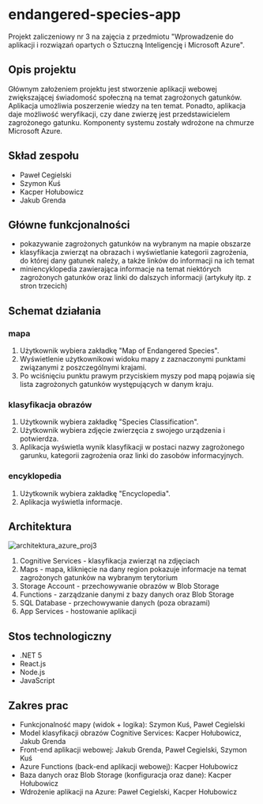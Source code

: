 # endangered-species-app
 Projekt zaliczeniowy nr 3 na zajęcia z przedmiotu "Wprowadzenie do aplikacji i rozwiązań opartych o Sztuczną Inteligencję i Microsoft Azure". 

## Opis projektu
Głównym założeniem projektu jest stworzenie aplikacji webowej zwiększającej świadomość społeczną na temat zagrożonych gatunków. Aplikacja umożliwia poszerzenie wiedzy na ten temat. Ponadto, aplikacja daje możliwość weryfikacji, czy dane zwierzę jest przedstawicielem zagrożonego gatunku. Komponenty systemu zostały wdrożone na chmurze Microsoft Azure.

## Skład zespołu
- Paweł Cegielski
- Szymon Kuś
- Kacper Hołubowicz
- Jakub Grenda

## Główne funkcjonalności
- pokazywanie zagrożonych gatunków na wybranym na mapie obszarze 
- klasyfikacja zwierząt na obrazach i wyświetlanie kategorii zagrożenia, do której dany gatunek należy, a także linków do informacji na ich temat
- miniencyklopedia zawierająca informacje na temat niektórych zagrożonych gatunków oraz linki do dalszych informacji (artykuły itp. z stron trzecich)

## Schemat działania
### mapa
 1. Użytkownik wybiera zakładkę "Map of Endangered Species".
 2. Wyświetlenie użytkownikowi widoku mapy z zaznaczonymi punktami związanymi z poszczególnymi krajami.
 3. Po wciśnięciu punktu prawym przyciskiem myszy pod mapą pojawia się lista zagrożonych gatunków występujących w danym kraju.
### klasyfikacja obrazów
 1. Użytkownik wybiera zakładkę "Species Classification".
 2. Użytkownik wybiera zdjęcie zwierzęcia z swojego urządzenia i potwierdza.
 3. Aplikacja wyświetla wynik klasyfikacji w postaci nazwy zagrożonego garunku, kategorii zagrożenia oraz linki do zasobów informacyjnych.
### encyklopedia
 1. Użytkownik wybiera zakładkę "Encyclopedia".
 2. Aplikacja wyświetla informacje.

## Architektura
![architektura_azure_proj3](https://user-images.githubusercontent.com/62255561/150975141-926e0054-87a7-4839-a634-b8a404235e45.jpg)

1. Cognitive Services - klasyfikacja zwierząt na zdjęciach
2. Maps - mapa, kliknięcie na dany region pokazuje informacje na temat zagrożonych gatunków na wybranym terytorium
3. Storage Account - przechowywanie obrazów w Blob Storage
4. Functions - zarządzanie danymi z bazy danych oraz Blob Storage
5. SQL Database - przechowywanie danych (poza obrazami) 
6. App Services - hostowanie aplikacji

## Stos technologiczny
- .NET 5
- React.js
- Node.js
- JavaScript

## Zakres prac
- Funkcjonalność mapy (widok + logika): Szymon Kuś, Paweł Cegielski
- Model klasyfikacji obrazów Cognitive Services: Kacper Hołubowicz, Jakub Grenda
- Front-end aplikacji webowej: Jakub Grenda, Paweł Cegielski, Szymon Kuś
- Azure Functions (back-end aplikacji webowej): Kacper Hołubowicz
- Baza danych oraz Blob Storage (konfiguracja oraz dane): Kacper Hołubowicz
- Wdrożenie aplikacji na Azure: Paweł Cegielski, Kacper Hołubowicz
